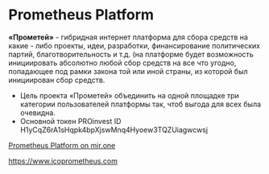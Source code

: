 # Prometheus Platform

**«Прометей»** - гибридная интернет платформа для сбора средств на какие - либо проекты, идеи‚ разработки, финансирование политических партий, благотворительность и т.д. (на платформе будет возможность инициировать абсолютно любой сбор средств на все что угодно, попадающее под рамки закона той или иной страны, из которой был инициирован сбор средств.</br>

* Цель проекта «Прометей» объединить на одной площадке три категории пользователей платформы так, чтоб выгода для всех была очевидна.
* Основной токен PROinvest ID H1yCqZ6rA1sHqpk4bpXjswMnq4Hyoew3TQZUiagwcwsj

[Prometheus Platform on mir.one](https://mir.one/prometheus)

https://www.icoprometheus.com